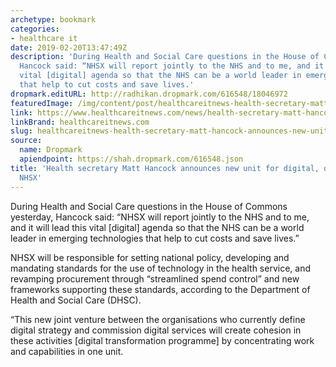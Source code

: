 ```yaml
---
archetype: bookmark
categories:
- healthcare it
date: 2019-02-20T13:47:49Z
description: 'During Health and Social Care questions in the House of Commons yesterday,
  Hancock said: “NHSX will report jointly to the NHS and to me, and it will lead this
  vital [digital] agenda so that the NHS can be a world leader in emerging technologies
  that help to cut costs and save lives.'
dropmark.editURL: http://radhikan.dropmark.com/616548/18046972
featuredImage: /img/content/post/healthcareitnews-health-secretary-matt-hancock-announces-new-unit-for-digital-data-and-technology-nhsx.jpg
link: https://www.healthcareitnews.com/news/health-secretary-matt-hancock-announces-new-unit-digital-data-and-technology-nhsx
linkBrand: healthcareitnews.com
slug: healthcareitnews-health-secretary-matt-hancock-announces-new-unit-for-digital-data-and-technology-nhsx
source:
  name: Dropmark
  apiendpoint: https://shah.dropmark.com/616548.json
title: 'Health secretary Matt Hancock announces new unit for digital, data and technology:
  NHSX'
---
```

During Health and Social Care questions in the House of Commons yesterday, Hancock said: “NHSX will report jointly to the NHS and to me, and it will lead this vital [digital] agenda so that the NHS can be a world leader in emerging technologies that help to cut costs and save lives.”

NHSX will be responsible for setting national policy, developing and mandating standards for the use of technology in the health service, and revamping procurement through “streamlined spend control” and new frameworks supporting these standards, according to the Department of Health and Social Care (DHSC).

“This new joint venture between the organisations who currently define digital strategy and commission digital services will create cohesion in these activities [digital transformation programme] by concentrating work and capabilities in one unit.

